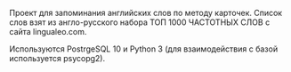 Проект для запоминания английских слов по методу карточек.
Список слов взят из англо-русского набора ТОП 1000 ЧАСТОТНЫХ СЛОВ с сайта lingualeo.com.

Используются PostrgeSQL 10 и Python 3 (для взаимодействия с базой используется psycopg2).

